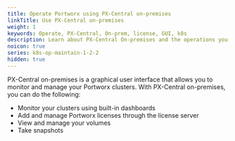 ```yaml
---
title: Operate Portworx using PX-Central on-premises
linkTitle: Use PX-Central on-premises
weight: 1
keywords: Operate, PX-Central, On-prem, license, GUI, k8s
description: Learn about PX-Central On-premises and the operations you can perform with it
noicon: true
series: k8s-op-maintain-1-2-2
hidden: true
---
```


PX-Central on-premises is a graphical user interface that allows you to monitor and manage your Portworx clusters. With PX-Central on-premises, you can do the following:

* Monitor your clusters using built-in dashboards
* Add and manage Portworx licenses through the license server
* View and manage your volumes
* Take snapshots
